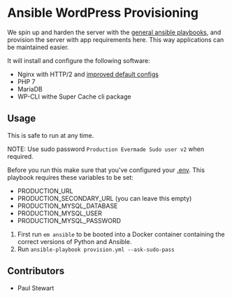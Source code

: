# Ansible WordPress Provisioning

We spin up and harden the server with the [general ansible playbooks](https://bitbucket.org/evermade/ansible-playbooks), and provision the server with app requirements here. This way applications can be maintained easier.

It will install and configure the following software:

* Nginx with HTTP/2 and [improved default configs](https://github.com/A5hleyRich/wordpress-nginx)
* PHP 7
* MariaDB
* WP-CLI withe Super Cache cli package

## Usage

This is safe to run at any time.

NOTE: Use sudo password `Production Evermade Sudo user v2` when required.

Before you run this make sure that you've configured your [.env](../env/.env). This playbook requires these variables to be set:

* PRODUCTION_URL
* PRODUCTION_SECONDARY_URL (you can leave this empty)
* PRODUCTION_MYSQL_DATABASE
* PRODUCTION_MYSQL_USER
* PRODUCTION_MYSQL_PASSWORD

1. First run `em ansible` to be booted into a Docker container containing the correct versions of Python and Ansible.
2. Run `ansible-playbook provision.yml --ask-sudo-pass`

## Contributors

* Paul Stewart
